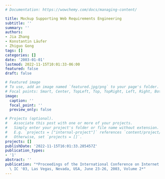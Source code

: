 ```yaml
---
# Documentation: https://wowchemy.com/docs/managing-content/

title: Mockup Supporting Web Requirements Engineering
subtitle: ''
summary: ''
authors:
- Jia Zhang
- Konstantin Läufer
- Zhiguo Gong
tags: []
categories: []
date: '2003-01-01'
lastmod: 2022-11-15T10:01:33-06:00
featured: false
draft: false

# Featured image
# To use, add an image named `featured.jpg/png` to your page's folder.
# Focal points: Smart, Center, TopLeft, Top, TopRight, Left, Right, BottomLeft, Bottom, BottomRight.
image:
  caption: ''
  focal_point: ''
  preview_only: false

# Projects (optional).
#   Associate this post with one or more of your projects.
#   Simply enter your project's folder or file name without extension.
#   E.g. `projects = ["internal-project"]` references `content/project/deep-learning/index.md`.
#   Otherwise, set `projects = []`.
projects: []
publishDate: '2022-11-15T16:01:33.285457Z'
publication_types:
- '1'
abstract: ''
publication: "*Proceedings of the International Conference on Internet Computing,\
  \ IC '03, Las Vegas, Nevada, USA, June 23-26, 2003, Volume 2*"
---
```


